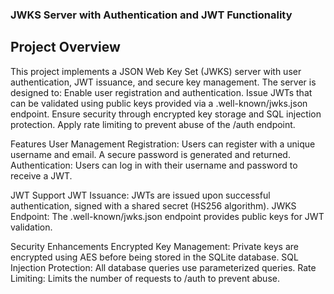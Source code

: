 ### JWKS Server with Authentication and JWT Functionality

## Project Overview

This project implements a JSON Web Key Set (JWKS) server with user authentication, JWT issuance, and secure key management. The server is designed to:
Enable user registration and authentication.
Issue JWTs that can be validated using public keys provided via a .well-known/jwks.json endpoint.
Ensure security through encrypted key storage and SQL injection protection.
Apply rate limiting to prevent abuse of the /auth endpoint.

Features
User Management
Registration: Users can register with a unique username and email. A secure password is generated and returned.
Authentication: Users can log in with their username and password to receive a JWT.


JWT Support
JWT Issuance: JWTs are issued upon successful authentication, signed with a shared secret (HS256 algorithm).
JWKS Endpoint: The .well-known/jwks.json endpoint provides public keys for JWT validation.

Security Enhancements
Encrypted Key Management: Private keys are encrypted using AES before being stored in the SQLite database.
SQL Injection Protection: All database queries use parameterized queries.
Rate Limiting: Limits the number of requests to /auth to prevent abuse.

